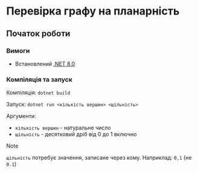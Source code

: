 # Перевірка графу на планарність

## Початок роботи

### Вимоги

- Встановлений [.NET 8.0](https://dotnet.microsoft.com/download/dotnet/8.0)

### Компіляція та запуск

Компіляція: `dotnet build`

Запуск: `dotnet run <кількість вершин> <щільність>`

Аргументи:

- `кількість вершин` - натуральне число
- `щільність` - десятковий дріб від 0 до 1 включно

> [!NOTE]
> `щільність` потребує значення, записане через кому. Наприклад: `0,1` (не `0.1`)
